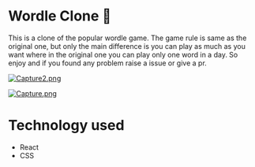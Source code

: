 # Wordle Clone 🚀

This is a clone of the popular wordle game. The game rule is same as the original one, but only the main difference is you can play as much as you want where in the original one you can play only one word in a day. So enjoy and if you found any problem raise a issue or give a pr.

[![Capture2.png](https://i.postimg.cc/rpmsvCm9/Capture2.png)](https://postimg.cc/CR3w88bZ) 
<br/>

[![Capture.png](https://i.postimg.cc/13yfKZ12/Capture.png)](https://postimg.cc/mt6LbJDy)

# Technology used 
  * React
  * CSS
  
